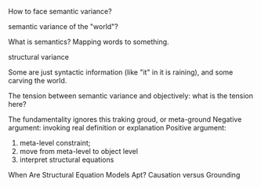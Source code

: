 How to face semantic variance?

semantic variance of the "world"?

What is semantics? Mapping words to something.

structural variance



Some are just syntactic information (like "it" in it is raining), and some carving the world.

The tension between semantic variance and objectively: what is the tension here?


The fundamentality ignores this
traking groud, or meta-ground
Negative argument: invoking real definition or explanation
Positive argument: 
1. meta-level constraint; 
2. move from meta-level to object level
3. interpret structural equations

When Are Structural Equation Models Apt? Causation versus Grounding